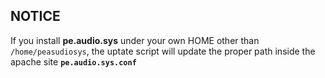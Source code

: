 ## NOTICE

If you install **pe.audio.sys** under your own HOME other than `/home/peasudiosys`, 
the uptate script will update the proper path inside the apache site  **`pe.audio.sys.conf`**
